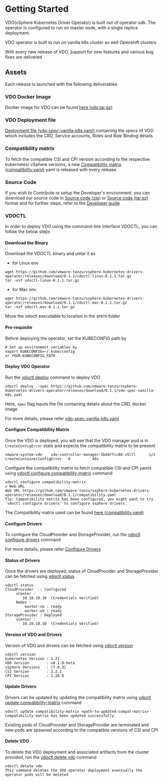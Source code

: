# Getting Started

VDO(vSphere Kubernetes Driver Operator) is built out of operator-sdk.
The operator is configured to run on master node, with a single replica deployment.

VDO operator is built to run on vanilla k8s cluster as well Openshift clusters

With every new release of VDO, support for new features and various bug fixes are delivered

## Assets

Each release is launched with the following deliverables

### VDO Docker Image

Docker image for VDO can be found [here (vdo.tar.gz)](https://github.com/vmware-tanzu/vsphere-kubernetes-drivers-operator/releases/) 

### VDO Deployment file

[Deployment file (vdo-spec-vanilla-k8s.yaml)](https://github.com/vmware-tanzu/vsphere-kubernetes-drivers-operator/releases/) containing the specs of VDO which includes the CRD, Service accounts, Roles and Role Binding details 

### Compatibility matrix

To fetch the compatible CSI and CPI version according to the respective kubernetes/ vSphere versions, a new [Compatibility matrix (compatibility.yaml)](https://github.com/vmware-tanzu/vsphere-kubernetes-drivers-operator/releases/) yaml is released with every release 

### Source Code 

If you wish to Contribute or setup the Developer's environment, you can download our source code in [Source code (zip)](https://github.com/vmware-tanzu/vsphere-kubernetes-drivers-operator/releases/) or [Source code (tar.gz)](https://github.com/vmware-tanzu/vsphere-kubernetes-drivers-operator/releases/) format and for further steps, refer to the [Developer guide](developer-guide.md)  

### VDOCTL

In order to deploy VDO using the command-line interface VDOCTL, you can follow the below steps 

#### Download the Binary

Download the VDOCTL binary and untar it as

- for Linux env
```shell
wget https://github.com/vmware-tanzu/vsphere-kubernetes-drivers-operator/releases/download/0.1.1/vdoctl-linux-0.1.1.tar.gz
tar -xvf vdoctl-linux-0.1.1.tar.gz
```

- for Mac env
```shell
wget https://github.com/vmware-tanzu/vsphere-kubernetes-drivers-operator/releases/download/0.1.1/vdoctl-mac-0.1.1.tar.gz
tar -xvf vdoctl-mac-0.1.1.tar.gz
```

Move the vdoctl executable to location in the `$PATH` folder

#### Pre-requisite

Before deploying the operator, set the KUBECONFIG path by
```shell
# Set up environment variables by
export KUBECONFIG=~/.kube/config
or YOUR-KUBECONFIG_PATH
```

#### Deploy VDO Operator

Run the [vdoctl deploy](vdoctl/vdoctl_deploy.md) command to deploy VDO 

```shell
vdoctl deploy --spec https://github.com/vmware-tanzu/vsphere-kubernetes-drivers-operator/releases/download/0.1.1/vdo-spec-vanilla-k8s.yaml
```
Here, `spec` flag inputs the file containing details about the CRD, docker image

For more details, please refer [vdo-spec-vanilla-k8s.yaml](https://github.com/vmware-tanzu/vsphere-kubernetes-drivers-operator/releases/)


#### Configure Compatibility Matrix

Once the VDO is deployed, you will see that the VDO manager pod is in `CreateConfigError` state and expects the compatibility matrix to be present
```shell
vmware-system-vdo    vdo-controller-manager-5bd4ffcc88-z5ltl      1/2     CreateContainerConfigError   0          40s
```

Configure the compatibility matrix to fetch compatible CSI and CPI yamls using [vdoctl configure compatibility-matrix](vdoctl/vdoctl_configure_compatibility-matrix.md) command

```shell
vdoctl configure compatibility-matrix
✔ Web URL
Web URL https://github.com/vmware-tanzu/vsphere-kubernetes-drivers-operator/releases/download/0.1.1/compatibility.yaml
Tip: Compatibility matrix has been configured, you might want to try 'vdoctl configure drivers' to configure vsphere drivers.
```
The Compatibility matrix used can be found [here (compatibility.yaml)](https://github.com/vmware-tanzu/vsphere-kubernetes-drivers-operator/releases/)


#### Configure Drivers

To configure the CloudProvider and StorageProvider, run the [vdoctl configure drivers](vdoctl/vdoctl_configure_drivers.md) command

For more details, please refer [Configure Drivers](configure_drivers.md)


#### Status of Drivers

Once the drivers are deployed, status of CloudProvider and StorageProvider can be fetched using [vdoctl status](vdoctl/vdoctl_status.md)

```shell
vdoctl status 
CloudProvider   : Configured
	 vCenter : 
		10.10.10.10  (Credentials Verified)
	 Nodes : 
		 master-vm : ready 
		 worker-vm : ready 
StorageProvider : Deployed
	 vCenter : 
		10.10.10.10  (Credentials Verified)
```

#### Version of VDO and Drivers

Version of VDO and drivers can be fetched using [vdoctl version](vdoctl/vdoctl_version.md)

```shell
vdoctl version
kubernetes Version : 1.21
VDO Version        : v0.1.0-beta
vSphere Versions   : [7.0.3]
CSI Version        : 2.2.1
CPI Version        : 1.20.0
```

#### Update Drivers

Drivers can be updated by updating the compatibility matrix using [vdoctl update compatibility-matrix](vdoctl/vdoctl_update_compatibility-matrix.md) command

```shell
vdoctl update compatibility-matrix <path-to-updated-compat-matrix>
Compatibility matrix has been updated successfully.
```
Existing pods of CloudProvider and StorageProvider are terminated and new pods are spawned according to the compatible versions of CSI and CPI 


#### Delete VDO

To delete the VDO deployment and associated artifacts from the cluster provided, run the [vdoctl delete vdo](vdoctl/vdoctl_delete.md) command

```shell
vdoctl delete vdo
This command deletes the VDO operator deployment eventually the operator pods will be deleted
```
